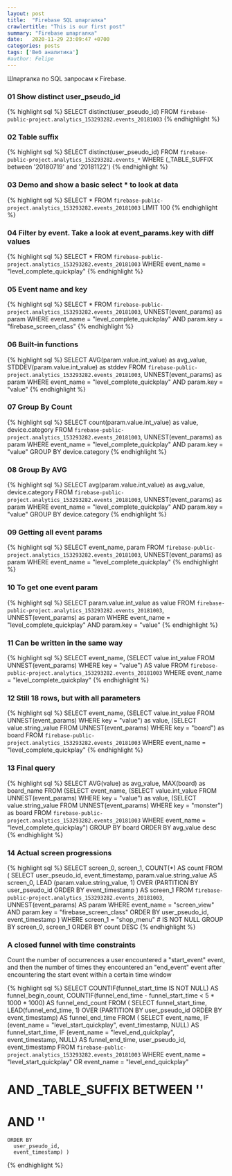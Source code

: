 ```yaml
---
layout: post
title:  "Firebase SQL шпаргалка"
crawlertitle: "This is our first post"
summary: "Firebase шпаргалка"
date:   2020-11-29 23:09:47 +0700
categories: posts
tags: ['Веб аналитика']
#author: Felipe
---
```



Шпаргалка по SQL запросам к Firebase.

### 01 Show distinct user_pseudo_id

{% highlight sql %}
SELECT
  distinct(user_pseudo_id)
FROM
  `firebase-public-project.analytics_153293282.events_20181003`
{% endhighlight %}

### 02 Table suffix

{% highlight sql %}
SELECT
  distinct(user_pseudo_id)
FROM
  `firebase-public-project.analytics_153293282.events_*` 
WHERE
  (_TABLE_SUFFIX between '20180719' and '20181122')
{% endhighlight %}

### 03 Demo and show a basic select * to look at data

{% highlight sql %}
SELECT
  *
 FROM
  `firebase-public-project.analytics_153293282.events_20181003`
LIMIT
  100
{% endhighlight %}

### 04 Filter by event. Take a look at event_params.key with diff values

{% highlight sql %}
SELECT
  *
 FROM
  `firebase-public-project.analytics_153293282.events_20181003`
WHERE
  event_name = "level_complete_quickplay"
{% endhighlight %}

### 05 Event name and key

{% highlight sql %}
SELECT
  *
FROM
  `firebase-public-project.analytics_153293282.events_20181003`,
  UNNEST(event_params) as param
WHERE
  event_name = "level_complete_quickplay"
  AND param.key = "firebase_screen_class"
{% endhighlight %}

### 06 Built-in functions

{% highlight sql %}
SELECT
  AVG(param.value.int_value) as avg_value,
  STDDEV(param.value.int_value) as stddev
 FROM
  `firebase-public-project.analytics_153293282.events_20181003`,
  UNNEST(event_params) as param
WHERE
  event_name = "level_complete_quickplay"
  AND param.key = "value"
{% endhighlight %}

### 07 Group By Count

{% highlight sql %}
  SELECT
  count(param.value.int_value) as value,
  device.category
 FROM
  `firebase-public-project.analytics_153293282.events_20181003`,
  UNNEST(event_params) as param
WHERE
  event_name = "level_complete_quickplay"
  AND param.key = "value"
 GROUP BY
  device.category 
{% endhighlight %}

### 08 Group By AVG

{% highlight sql %}
SELECT
  avg(param.value.int_value) as avg_value,
  device.category
 FROM
  `firebase-public-project.analytics_153293282.events_20181003`,
  UNNEST(event_params) as param
WHERE
  event_name = "level_complete_quickplay"
  AND param.key = "value"
 GROUP BY
  device.category 
{% endhighlight %}

### 09 Getting all event params

{% highlight sql %}
SELECT
  event_name, param
 FROM
  `firebase-public-project.analytics_153293282.events_20181003`,
  UNNEST(event_params) as param
WHERE
  event_name = "level_complete_quickplay"
{% endhighlight %}

### 10 To get one event param

{% highlight sql %}
SELECT
  param.value.int_value as value
 FROM
  `firebase-public-project.analytics_153293282.events_20181003`,
  UNNEST(event_params) as param
WHERE
  event_name = "level_complete_quickplay"
  AND param.key = "value"
{% endhighlight %}

### 11 Can be written in the same way

{% highlight sql %}
SELECT
  event_name,
  (SELECT value.int_value FROM UNNEST(event_params) WHERE key = "value") AS value
 FROM
  `firebase-public-project.analytics_153293282.events_20181003`
WHERE
  event_name = "level_complete_quickplay"
{% endhighlight %}

### 12 Still 18 rows, but with all parameters

{% highlight sql %}
SELECT
  event_name,
  (SELECT value.int_value FROM UNNEST(event_params) WHERE key = "value") as value,
  (SELECT value.string_value FROM UNNEST(event_params) WHERE key = "board") as board
 FROM
  `firebase-public-project.analytics_153293282.events_20181003`
WHERE
  event_name = "level_complete_quickplay"
{% endhighlight %}


### 13 Final query

{% highlight sql %}
SELECT
  AVG(value) as avg_value,
  MAX(board) as board_name
 FROM
  (SELECT
    event_name,
    (SELECT value.int_value FROM UNNEST(event_params) WHERE key = "value") as value,
    (SELECT value.string_value FROM UNNEST(event_params) WHERE key = "monster") as board
   FROM
    `firebase-public-project.analytics_153293282.events_20181003`
  WHERE
    event_name = "level_complete_quickplay")
GROUP BY
  board
ORDER BY
  avg_value desc
{% endhighlight %}

### 14 Actual screen progressions

{% highlight sql %}
SELECT
  screen_0,
  screen_1,
  COUNT(*) AS count
FROM (
  SELECT
    user_pseudo_id,
    event_timestamp,
    param.value.string_value AS screen_0,
    LEAD (param.value.string_value, 1) OVER (PARTITION BY user_pseudo_id ORDER BY event_timestamp ) AS screen_1
  FROM
    `firebase-public-project.analytics_153293282.events_20181003`,
    UNNEST(event_params) AS param
  WHERE
    event_name = "screen_view"
    AND param.key = "firebase_screen_class"
  ORDER BY
    user_pseudo_id,
    event_timestamp )
WHERE
  screen_1 = "shop_menu" # IS NOT NULL
GROUP BY
  screen_0,
  screen_1
ORDER BY
  count DESC
{% endhighlight %}

### A closed funnel with time constraints

Count the number of occurrences a user encountered a "start_event" event, and then the number of times
they encountered an "end_event" event after encountering the start event within a certain time window 

{% highlight sql %}
SELECT
  COUNTIF(funnel_start_time IS NOT NULL) AS funnel_begin_count,
  COUNTIF(funnel_end_time - funnel_start_time < 5 * 1000 * 1000) AS funnel_end_count
FROM (
  SELECT
    funnel_start_time,
    LEAD(funnel_end_time, 1) OVER (PARTITION BY user_pseudo_id ORDER BY event_timestamp) AS funnel_end_time
  FROM (
    SELECT
      event_name,
      IF (event_name = "level_start_quickplay",
        event_timestamp,
        NULL) AS funnel_start_time,
      IF (event_name = "level_end_quickplay",
        event_timestamp,
        NULL) AS funnel_end_time,
      user_pseudo_id,
      event_timestamp
    FROM
     `firebase-public-project.analytics_153293282.events_20181003`
    WHERE
      event_name = "level_start_quickplay"
      OR event_name = "level_end_quickplay"
#      AND _TABLE_SUFFIX BETWEEN '<yyyymmdd>'
#      AND '<yyyymmdd>'
    ORDER BY
      user_pseudo_id,
      event_timestamp) )
{% endhighlight %}




